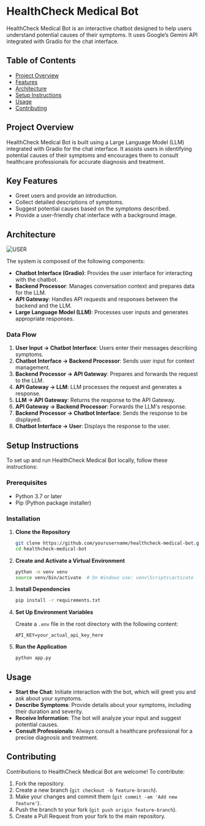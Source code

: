 # HealthCheck Medical Bot

HealthCheck Medical Bot is an interactive chatbot designed to help users understand potential causes of their symptoms. It uses Google’s Gemini API integrated with Gradio for the chat interface.

## Table of Contents

- [Project Overview](#project-overview)
- [Features](#features)
- [Architecture](#architecture)
- [Setup Instructions](#setup-instructions)
- [Usage](#usage)
- [Contributing](#contributing)

## Project Overview

HealthCheck Medical Bot is built using a Large Language Model (LLM) integrated with Gradio for the chat interface. It assists users in identifying potential causes of their symptoms and encourages them to consult healthcare professionals for accurate diagnosis and treatment.

## Key Features

- Greet users and provide an introduction.
- Collect detailed descriptions of symptoms.
- Suggest potential causes based on the symptoms described.
- Provide a user-friendly chat interface with a background image.

## Architecture

![USER](https://github.com/user-attachments/assets/8c8e75b4-653e-4ed7-ab99-200fc2faaa69)

The system is composed of the following components:

- **Chatbot Interface (Gradio)**: Provides the user interface for interacting with the chatbot.
- **Backend Processor**: Manages conversation context and prepares data for the LLM.
- **API Gateway**: Handles API requests and responses between the backend and the LLM.
- **Large Language Model (LLM)**: Processes user inputs and generates appropriate responses.

### Data Flow

1. **User Input → Chatbot Interface**: Users enter their messages describing symptoms.
2. **Chatbot Interface → Backend Processor**: Sends user input for context management.
3. **Backend Processor → API Gateway**: Prepares and forwards the request to the LLM.
4. **API Gateway → LLM**: LLM processes the request and generates a response.
5. **LLM → API Gateway**: Returns the response to the API Gateway.
6. **API Gateway → Backend Processor**: Forwards the LLM's response.
7. **Backend Processor → Chatbot Interface**: Sends the response to be displayed.
8. **Chatbot Interface → User**: Displays the response to the user.

## Setup Instructions

To set up and run HealthCheck Medical Bot locally, follow these instructions:

### Prerequisites

- Python 3.7 or later
- Pip (Python package installer)

### Installation

1. **Clone the Repository**

    ```bash
    git clone https://github.com/yourusername/healthcheck-medical-bot.git
    cd healthcheck-medical-bot
    ```

2. **Create and Activate a Virtual Environment**

    ```bash
    python -m venv venv
    source venv/bin/activate  # On Windows use: venv\Scripts\activate
    ```

3. **Install Dependencies**

    ```bash
    pip install -r requirements.txt
    ```

4. **Set Up Environment Variables**

    Create a `.env` file in the root directory with the following content:

    ```env
    API_KEY=your_actual_api_key_here
    ```

5. **Run the Application**

    ```bash
    python app.py
    ```

## Usage

- **Start the Chat**: Initiate interaction with the bot, which will greet you and ask about your symptoms.
- **Describe Symptoms**: Provide details about your symptoms, including their duration and severity.
- **Receive Information**: The bot will analyze your input and suggest potential causes.
- **Consult Professionals**: Always consult a healthcare professional for a precise diagnosis and treatment.

## Contributing

Contributions to HealthCheck Medical Bot are welcome! To contribute:

1. Fork the repository.
2. Create a new branch (`git checkout -b feature-branch`).
3. Make your changes and commit them (`git commit -am 'Add new feature'`).
4. Push the branch to your fork (`git push origin feature-branch`).
5. Create a Pull Request from your fork to the main repository.
